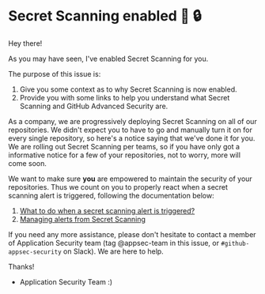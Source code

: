 # Secret Scanning enabled :wave: :lock:

Hey there!

As you may have seen, I've enabled Secret Scanning for you.


The purpose of this issue is:

1) Give you some context as to why Secret Scanning is now enabled.
2) Provide you with some links to help you understand what Secret Scanning and GitHub Advanced Security are.

As a company, we are progressively deploying Secret Scanning on all of our repositories. We didn't expect you to have to go and manually turn it on for every single repository, so here's a notice saying that we've done it for you.
We are rolling out Secret Scanning per teams, so if you have only got a informative notice for a few of your repositories, not to worry, more will come soon.

We want to make sure **you** are empowered to maintain the security of your repositories. Thus we count on you to properly react when a secret scanning alert is triggered, following the documentation below:


1) [What to do when a secret scanning alert is triggered?](https://confluence...)
2) [Managing alerts from Secret Scanning](https://docs.github.com/en/enterprise-cloud@latest/code-security/secret-scanning/managing-alerts-from-secret-scanning)


If you need any more assistance, please don't hesitate to contact a member of Application Security team (tag @appsec-team in this issue, or `#github-appsec-security` on Slack). We are here to help.

Thanks!

- Application Security Team :)
